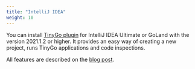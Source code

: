 ```yaml
---
title: "IntelliJ IDEA"
weight: 10
---
```


You can install [TinyGo plugin](https://plugins.jetbrains.com/plugin/16915-tinygo) for IntelliJ IDEA Ultimate or GoLand with the version 2021.1.2 or higher. It provides an easy way of creating a new project, runs TinyGo applications and code inspections.

All features are described on the [blog post](https://blog.jetbrains.com/go/2021/06/02/tinygo-for-tiny-applications-discover-a-new-plugin-for-goland/).